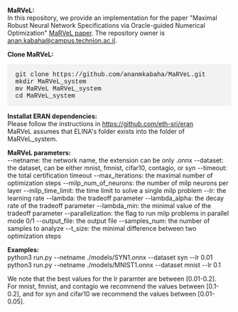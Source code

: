 <strong>MaRVeL:</strong><br />
In this repository, we provide an implementation for the paper "Maximal Robust Neural Network Specifications via Oracle-guided Numerical Optimization" <a href="https://anankabaha.files.wordpress.com/2022/12/maximal_robust_neural_network-specifications_via_oracle_guided_numerical_optimization.pdf">MaRVeL paper</a>. The repository owner is anan.kabaha@campus.technion.ac.il. 

<strong>Clone MaRVeL:</strong><br />
<div style="background-color: #f2f2f2; padding: 1px;">
  <pre style="font-family: 'Courier New', monospace; font-size: 14px;">
  git clone https://github.com/ananmkabaha/MaRVeL.git
  mkdir MaRVeL_system
  mv MaRVeL MaRVeL_system
  cd MaRVeL_system
</pre>
</div>

<strong>Installat ERAN dependencies:</strong><br />
Please follow the instructions in https://github.com/eth-sri/eran <br/>
MaRVeL assumes that ELINA's folder exists into the folder of MaRVeL_system. 

<strong>MaRVeL parameters:</strong><br />
--netname: the network name, the extension can be only .onnx
--dataset: the dataset, can be either mnist, fmnist, cifar10, contagio, or syn
--timeout: the total certification timeout
--max_iterations: the maximal number of optimization steps
--milp_num_of_neurons: the number of milp neurons per layer
--milp_time_limit: the time limit to solve a single milp problem
--lr: the learning rate
--lambda: the tradeoff parameter
--lambda_alpha: the decay rate of the tradeoff parameter
--lambda_min: the minimal value of the tradeoff parameter
--parallelization: the flag to run milp problems in parallel mode 0/1
--output_file: the output file
--samples_num: the number of samples to analyze
--t_size: the minimal difference between two optimization steps


<strong>Examples:</strong><br />
python3 run.py --netname ./models/SYN1.onnx --dataset syn --lr 0.01 <br />
python3 run.py --netname ./models/MNIST1.onnx --dataset mnist --lr 0.1<br />

We note that the best values for the lr paramter are between [0.01-0.2].<br />
For mnist, fmnist, and contagio we recommend the values between [0.1-0.2], and for syn and cifar10 we recommend the values between [0.01-0.05]. 

